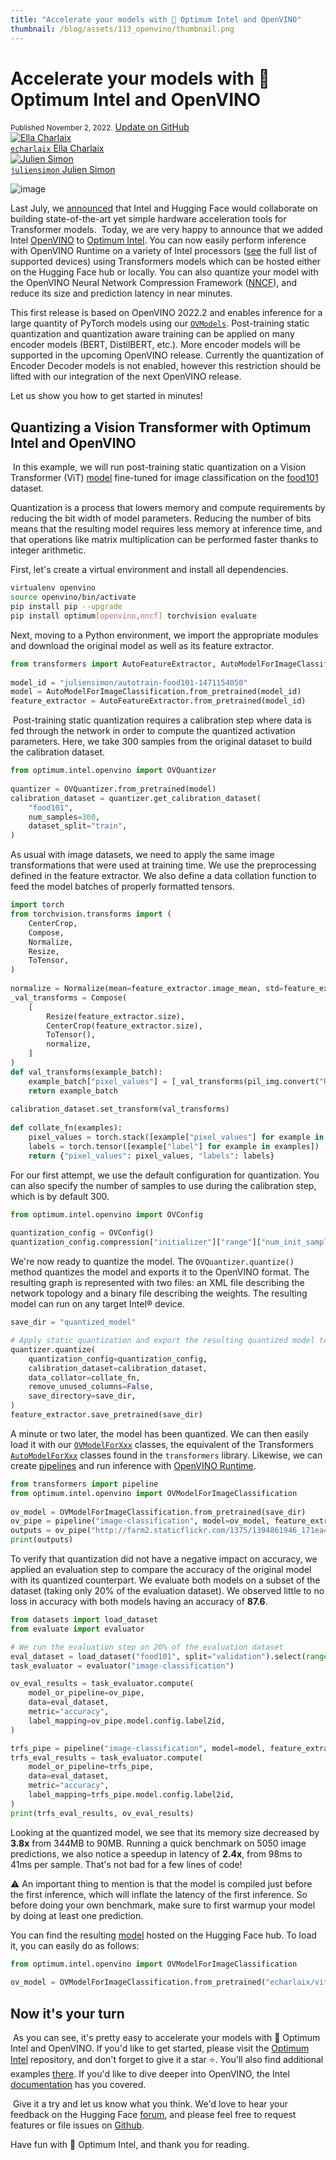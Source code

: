 ```yaml
---
title: "Accelerate your models with 🤗 Optimum Intel and OpenVINO"
thumbnail: /blog/assets/113_openvino/thumbnail.png
---
```


<h1>Accelerate your models with 🤗 Optimum Intel and OpenVINO</h1>

<div class="blog-metadata">
    <small>Published November 2, 2022.</small>
    <a target="_blank" class="btn no-underline text-sm mb-5 font-sans" href="https://github.com/huggingface/blog/blob/main/openvino.md">
        Update on GitHub
    </a>
</div>

<div class="author-card">
    <a href="/echarlaix">
        <img class="avatar avatar-user" src="https://aeiljuispo.cloudimg.io/v7/https://s3.amazonaws.com/moonup/production/uploads/1615915889033-6050eb5aeb94f56898c08e57.jpeg?w=200&h=200&f=face" title="Ella Charlaix">
        <div class="bfc">
            <code>echarlaix</code>
            <span class="fullname">Ella Charlaix</span>
        </div>
    </a>
    <a href="https://twitter.com/julsimon">
        <img class="avatar avatar-user" src="https://aeiljuispo.cloudimg.io/v7/https://s3.amazonaws.com/moonup/production/uploads/1633343465505-noauth.jpeg?w=128&h=128&f=face" title="Julien Simon">
        <div class="bfc">
            <code>juliensimon</code>
            <span class=fullname">Julien Simon</span>
        </div>
    </a>
</div>

![image](assets/113_openvino/thumbnail.png)

Last July, we [announced](https://huggingface.co/blog/intel) that Intel and Hugging Face would collaborate on building state-of-the-art yet simple hardware acceleration tools for Transformer models. 
​
Today, we are very happy to announce that we added Intel [OpenVINO](https://docs.openvino.ai/latest/index.html) to [Optimum Intel](https://github.com/huggingface/optimum-intel). You can now easily perform inference with OpenVINO Runtime on a variety of Intel processors  ([see](https://docs.openvino.ai/latest/openvino_docs_OV_UG_supported_plugins_Supported_Devices.html) the full list of supported devices) using Transformers models which can be hosted either on the Hugging Face hub or locally. You can also quantize your model with the OpenVINO Neural Network Compression Framework ([NNCF](https://github.com/openvinotoolkit/nncf)), and reduce its size and prediction latency in near minutes. ​

This first release is based on OpenVINO 2022.2 and enables inference for a large quantity of PyTorch models using our [`OVModels`](https://huggingface.co/docs/optimum/intel/inference). Post-training static quantization and quantization aware training can be applied on many encoder models (BERT, DistilBERT, etc.). More encoder models will be supported in the upcoming OpenVINO release. Currently the quantization of Encoder Decoder models is not enabled, however this restriction should be lifted with our integration of the next OpenVINO release.

​Let us show you how to get started in minutes!​

## Quantizing a Vision Transformer with Optimum Intel and OpenVINO
​
In this example, we will run post-training static quantization on a Vision Transformer (ViT) [model](https://huggingface.co/juliensimon/autotrain-food101-1471154050) fine-tuned for image classification on the [food101](https://huggingface.co/datasets/food101) dataset. 
​

Quantization is a process that lowers memory and compute requirements by reducing the bit width of model parameters. Reducing the number of bits means that the resulting model requires less memory at inference time, and that operations like matrix multiplication can be performed faster thanks to integer arithmetic.

First, let's create a virtual environment and install all dependencies.​

```bash
virtualenv openvino
source openvino/bin/activate
pip install pip --upgrade
pip install optimum[openvino,nncf] torchvision evaluate
```

Next, moving to a Python environment, we import the appropriate modules and download the original model as well as its feature extractor.
​
```python
from transformers import AutoFeatureExtractor, AutoModelForImageClassification
​
model_id = "juliensimon/autotrain-food101-1471154050"
model = AutoModelForImageClassification.from_pretrained(model_id)
feature_extractor = AutoFeatureExtractor.from_pretrained(model_id)
```
​
Post-training static quantization requires a calibration step where data is fed through the network in order to compute the quantized activation parameters. Here, we take 300 samples from the original dataset to build the calibration dataset.
​
```python
from optimum.intel.openvino import OVQuantizer
​
quantizer = OVQuantizer.from_pretrained(model)
calibration_dataset = quantizer.get_calibration_dataset(
    "food101",
    num_samples=300,
    dataset_split="train",
)
```

As usual with image datasets, we need to apply the same image transformations that were used at training time. We use the preprocessing defined in the feature extractor. We also define a data collation function to feed the model batches of properly formatted tensors.
​

```python
import torch
from torchvision.transforms import (
    CenterCrop,
    Compose,
    Normalize,
    Resize,
    ToTensor,
)
​
normalize = Normalize(mean=feature_extractor.image_mean, std=feature_extractor.image_std)
_val_transforms = Compose(
    [
        Resize(feature_extractor.size),
        CenterCrop(feature_extractor.size),
        ToTensor(),
        normalize,
    ]
)
def val_transforms(example_batch):
    example_batch["pixel_values"] = [_val_transforms(pil_img.convert("RGB")) for pil_img in example_batch["image"]]
    return example_batch
​
calibration_dataset.set_transform(val_transforms)
​
def collate_fn(examples):
    pixel_values = torch.stack([example["pixel_values"] for example in examples])
    labels = torch.tensor([example["label"] for example in examples])
    return {"pixel_values": pixel_values, "labels": labels}
```


For our first attempt, we use the default configuration for quantization. You can also specify the number of samples to use during the calibration step, which is by default 300.

```python
from optimum.intel.openvino import OVConfig
​
quantization_config = OVConfig()
quantization_config.compression["initializer"]["range"]["num_init_samples"] = 300
```

We're now ready to quantize the model. The `OVQuantizer.quantize()` method quantizes the model and exports it to the OpenVINO format. The resulting graph is represented with two files: an XML file describing the network topology and a binary file describing the weights. The resulting model can run on any target Intel® device.

```python
save_dir = "quantized_model"

# Apply static quantization and export the resulting quantized model to OpenVINO IR format
quantizer.quantize(
    quantization_config=quantization_config,
    calibration_dataset=calibration_dataset,
    data_collator=collate_fn,
    remove_unused_columns=False,
    save_directory=save_dir,
)
feature_extractor.save_pretrained(save_dir)
```

A minute or two later, the model has been quantized. We can then easily load it with our [`OVModelForXxx`](https://huggingface.co/docs/optimum/intel/inference) classes, the equivalent of the Transformers [`AutoModelForXxx`](https://huggingface.co/docs/transformers/main/en/autoclass_tutorial#automodel) classes found in the `transformers` library. Likewise, we can create [pipelines](https://huggingface.co/docs/transformers/main/en/main_classes/pipelines) and run inference with [OpenVINO Runtime](https://docs.openvino.ai/latest/openvino_docs_OV_UG_OV_Runtime_User_Guide.html).
​
```python
from transformers import pipeline
from optimum.intel.openvino import OVModelForImageClassification
​
ov_model = OVModelForImageClassification.from_pretrained(save_dir)
ov_pipe = pipeline("image-classification", model=ov_model, feature_extractor=feature_extractor)
outputs = ov_pipe("http://farm2.staticflickr.com/1375/1394861946_171ea43524_z.jpg")
print(outputs)
```

​To verify that quantization did not have a negative impact on accuracy, we applied an evaluation step to compare the accuracy of the original model with its quantized counterpart. We evaluate both models on a subset of the dataset (taking only 20% of the evaluation dataset). We observed little to no loss in accuracy with both models having an accuracy of **87.6**.

```python
from datasets import load_dataset
from evaluate import evaluator

# We run the evaluation step on 20% of the evaluation dataset
eval_dataset = load_dataset("food101", split="validation").select(range(5050))
task_evaluator = evaluator("image-classification")

ov_eval_results = task_evaluator.compute(
    model_or_pipeline=ov_pipe,
    data=eval_dataset,
    metric="accuracy",
    label_mapping=ov_pipe.model.config.label2id,
)

trfs_pipe = pipeline("image-classification", model=model, feature_extractor=feature_extractor)
trfs_eval_results = task_evaluator.compute(
    model_or_pipeline=trfs_pipe,
    data=eval_dataset,
    metric="accuracy",
    label_mapping=trfs_pipe.model.config.label2id,
)
print(trfs_eval_results, ov_eval_results)
```

Looking at the quantized model, we see that its memory size decreased by **3.8x** from 344MB to 90MB. Running a quick benchmark on 5050 image predictions, we also notice a speedup in latency of **2.4x**, from 98ms to 41ms per sample. That's not bad for a few lines of code!

⚠️ An important thing to mention is that the model is compiled just before the first inference, which will inflate the latency of the first inference. So before doing your own benchmark, make sure to first warmup your model by doing at least one prediction.

You can find the resulting [model](https://huggingface.co/echarlaix/vit-food101-int8) hosted on the Hugging Face hub. To load it, you can easily do as follows:
```python
from optimum.intel.openvino import OVModelForImageClassification
​
ov_model = OVModelForImageClassification.from_pretrained("echarlaix/vit-food101-int8")
```

## Now it's your turn
​
As you can see, it's pretty easy to accelerate your models with 🤗 Optimum Intel and OpenVINO. If you'd like to get started, please visit the [Optimum Intel](https://github.com/huggingface/optimum-intel) repository, and don't forget to give it a star ⭐. You'll also find additional examples [there](https://huggingface.co/docs/optimum/intel/optimization_ov). If you'd like to dive deeper into OpenVINO, the Intel [documentation](https://docs.openvino.ai/latest/index.html) has you covered. 

​
Give it a try and let us know what you think. We'd love to hear your feedback on the Hugging Face [forum](https://discuss.huggingface.co/c/optimum), and please feel free to request features or file issues on [Github](https://github.com/huggingface/optimum-intel).
​

Have fun with 🤗 Optimum Intel, and thank you for reading.

​

